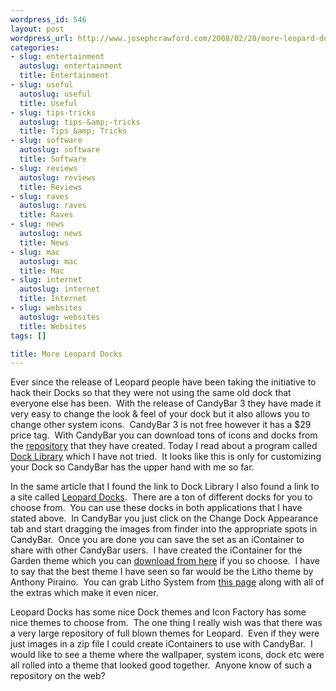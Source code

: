 ```yaml
--- 
wordpress_id: 546
layout: post
wordpress_url: http://www.josephcrawford.com/2008/02/28/more-leopard-docks/
categories: 
- slug: entertainment
  autoslug: entertainment
  title: Entertainment
- slug: useful
  autoslug: useful
  title: Useful
- slug: tips-tricks
  autoslug: tips-&amp;-tricks
  title: Tips &amp; Tricks
- slug: software
  autoslug: software
  title: Software
- slug: reviews
  autoslug: reviews
  title: Reviews
- slug: raves
  autoslug: raves
  title: Raves
- slug: news
  autoslug: news
  title: News
- slug: mac
  autoslug: mac
  title: Mac
- slug: internet
  autoslug: internet
  title: Internet
- slug: websites
  autoslug: websites
  title: Websites
tags: []

title: More Leopard Docks
---
```


Ever since the release of Leopard people have been taking the initiative to hack their Docks so that they were not using the same old dock that everyone else has been.  With the release of CandyBar 3 they have made it very easy to change the look & feel of your dock but it also allows you to change other system icons.  CandyBar 3 is not free however it has a $29 price tag.  With CandyBar you can download tons of icons and docks from the [repository](http://iconfactory.com/freeware "IconFactory") that they have created. Today I read about a program called [Dock Library](http://www.dativestudios.com/docklibrary/ "Dock Library") which I have not tried.  It looks like this is only for customizing your Dock so CandyBar has the upper hand with me so far.
  
In the same article that I found the link to Dock Library I also found a link to a site called [Leopard Docks](http://www.leoparddocks.net/ "Leopard Docks").  There are a ton of different docks for you to choose from.  You can use these docks in both applications that I have stated above.  In CandyBar you just click on the Change Dock Appearance tab and start dragging the images from finder into the appropriate spots in CandyBar.  Once you are done you can save the set as an iContainer to share with other CandyBar users.  I have created the iContainer for the Garden theme which you can [download from here](http://www.josephcrawford.com/wp-content/uploads/2008/03/Garden.icontainer) if you so choose.  I have to say that the best theme I have seen so far would be the Litho theme by Anthony Piraino.  You can grab Litho System from [this page](http://iconfactory.com/search/freeware/litho) along with all of the extras which make it even nicer.
  
Leopard Docks has some nice Dock themes and Icon Factory has some nice themes to choose from.  The one thing I really wish was that there was a very large repository of full blown themes for Leopard.  Even if they were just images in a zip file I could create iContainers to use with CandyBar.  I would like to see a theme where the wallpaper, system icons, dock etc were all rolled into a theme that looked good together.  Anyone know of such a repository on the web?  
